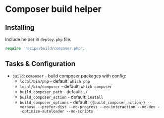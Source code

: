 # Composer build helper

## Installing

Include helper in `deploy.php` file.

```php
require 'recipe/build/composer.php';
```

## Tasks & Configuration

* ``build:composer`` - build composer packages with config:
    * ``local/bin/php`` - default: ``which php``
    * ``local/bin/composer`` - default: ``which composer``
    * ``build_composer_path`` - default: ``./``
    * ``build_composer_action`` - default: ``install``
    * ``build_composer_options`` - default: ``{{build_composer_action}} --verbose --prefer-dist --no-progress --no-interaction --no-dev --optimize-autoloader --no-scripts``
